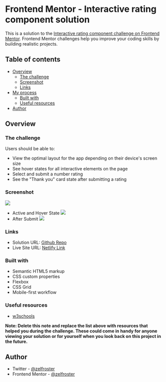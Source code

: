 # Frontend Mentor - Interactive rating component solution

This is a solution to the [Interactive rating component challenge on Frontend Mentor](https://www.frontendmentor.io/challenges/interactive-rating-component-koxpeBUmI). Frontend Mentor challenges help you improve your coding skills by building realistic projects.

## Table of contents

- [Overview](#overview)
  - [The challenge](#the-challenge)
  - [Screenshot](#screenshot)
  - [Links](#links)
- [My process](#my-process)
  - [Built with](#built-with)
  - [Useful resources](#useful-resources)
- [Author](#author)

## Overview

### The challenge

Users should be able to:

- View the optimal layout for the app depending on their device's screen size
- See hover states for all interactive elements on the page
- Select and submit a number rating
- See the "Thank you" card state after submitting a rating

### Screenshot

![](./screenshot1.jpg)
- Active and Hover State
![](./screenshot2.jpg)
- After Submit
![](./screenshot3.jpg)

### Links

- Solution URL: [Github Repo](https://github.com/zelfroster/frontendMentorProjects/tree/master/Rating-Component/interactive-rating-component-main)
- Live Site URL: [Netlify Link](https://zel-ratingcomponent.netlify.app)

### Built with

- Semantic HTML5 markup
- CSS custom properties
- Flexbox
- CSS Grid
- Mobile-first workflow

### Useful resources

- [w3schools](https://www.w3schools.com/js/default.asp)

**Note: Delete this note and replace the list above with resources that helped you during the challenge. These could come in handy for anyone viewing your solution or for yourself when you look back on this project in the future.**

## Author

- Twitter - [@zelfroster](https://www.twitter.com/zelfroster)
- Frontend Mentor - [@zelfroster](https://www.frontendmentor.io/profile/zelfroster)
